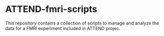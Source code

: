 # ATTEND-fmri-scripts
This repository contains a collection of scripts to manage and analyze the data for a FMRI experiment included in ATTEND projec.

